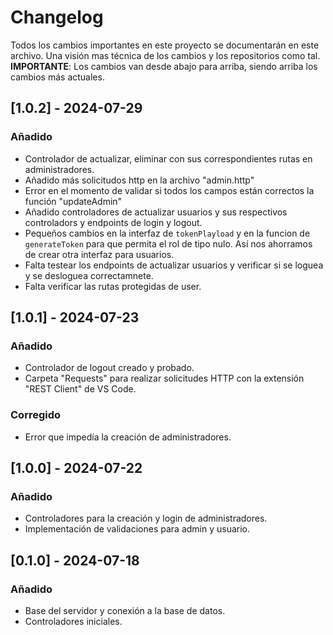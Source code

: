 # Changelog

Todos los cambios importantes en este proyecto se documentarán en este archivo. Una visión mas técnica de los cambios y los repositorios como tal. **IMPORTANTE**: Los cambios van desde abajo para arriba, siendo arriba los cambios más actuales.

## [1.0.2] - 2024-07-29
### Añadido
- Controlador de actualizar, eliminar con sus correspondientes rutas en administradores.
- Añadido más solicitudos http en la archivo "admin.http" 
- Error en el momento de validar si todos los campos están correctos la función "updateAdmin"
- Añadido controladores de actualizar usuarios y sus respectivos controladors y endpoints de login y  logout.
- Pequeños cambios en la interfaz de `tokenPlayload` y en la funcion de `generateToken` para que permita el rol de tipo nulo. Así nos ahorramos de crear otra interfaz para usuarios.
- Falta testear los endpoints de actualizar usuarios y verificar si se loguea y se desloguea correctamnete.
- Falta verificar las rutas protegidas de user.

## [1.0.1] - 2024-07-23
### Añadido
- Controlador de logout creado y probado.
- Carpeta "Requests" para realizar solicitudes HTTP con la extensión "REST Client" de VS Code.

### Corregido
- Error que impedía la creación de administradores.

## [1.0.0] - 2024-07-22
### Añadido
- Controladores para la creación y login de administradores.
- Implementación de validaciones para admin y usuario.

## [0.1.0] - 2024-07-18
### Añadido
- Base del servidor y conexión a la base de datos.
- Controladores iniciales.
